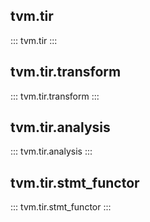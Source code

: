 ## tvm.tir

:::
tvm.tir
:::

## tvm.tir.transform

:::
tvm.tir.transform
:::

## tvm.tir.analysis

:::
tvm.tir.analysis
:::

## tvm.tir.stmt_functor

:::
tvm.tir.stmt_functor
:::

